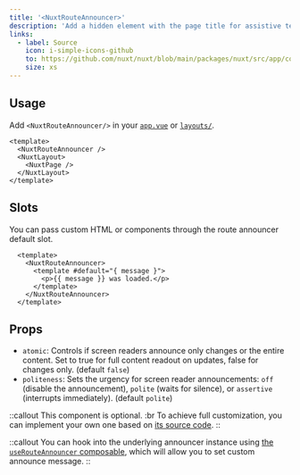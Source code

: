 ```yaml
---
title: '<NuxtRouteAnnouncer>'
description: 'Add a hidden element with the page title for assistive technologies.'
links:
  - label: Source
    icon: i-simple-icons-github
    to: https://github.com/nuxt/nuxt/blob/main/packages/nuxt/src/app/components/nuxt-route-announcer.ts
    size: xs
---
```


## Usage

Add `<NuxtRouteAnnouncer/>` in your [`app.vue`](/docs/guide/directory-structure/app) or [`layouts/`](/docs/guide/directory-structure/layouts).

```vue [app.vue]
<template>
  <NuxtRouteAnnouncer />
  <NuxtLayout>
    <NuxtPage />
  </NuxtLayout>
</template>
```

## Slots

You can pass custom HTML or components through the route announcer default slot.

```vue
  <template>
    <NuxtRouteAnnouncer>
      <template #default="{ message }">
        <p>{{ message }} was loaded.</p>
      </template>
    </NuxtRouteAnnouncer>
  </template>
```

## Props

- `atomic`: Controls if screen readers announce only changes or the entire content. Set to true for full content readout on updates, false for changes only. (default `false`)
- `politeness`: Sets the urgency for screen reader announcements: `off` (disable the announcement), `polite` (waits for silence), or `assertive` (interrupts immediately). (default `polite`)

::callout
This component is optional. :br
To achieve full customization, you can implement your own one based on [its source code](https://github.com/nuxt/nuxt/blob/main/packages/nuxt/src/app/components/nuxt-route-announcer.ts).
::

::callout
You can hook into the underlying announcer instance using [the `useRouteAnnouncer` composable](/docs/api/composables/use-route-announcer), which will allow you to set custom announce message.
::
